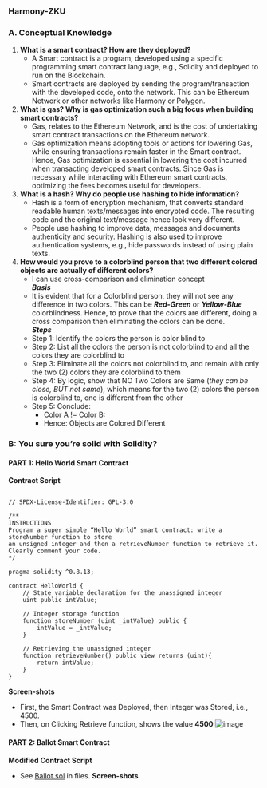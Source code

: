 ### Harmony-ZKU
### A. Conceptual Knowledge
1. **What is a smart contract? How are they deployed?**
   - A Smart contract is a program, developed using a specific programming smart contract language, e.g., Solidity and deployed to run on the Blockchain.
   - Smart contracts are deployed by sending the program/transaction with the developed code, onto the network. This can be Ethereum Network or other networks like Harmony or Polygon.    
2. **What is gas? Why is gas optimization such a big focus when building smart contracts?**
   - Gas, relates to the Ethereum Network, and is the cost of undertaking smart contract transactions on the Ethereum network.
   - Gas optimization means adopting tools or actions for lowering Gas, while ensuring transactions remain faster in the Smart contract. Hence, Gas optimization is essential in lowering the cost incurred when transacting developed smart contracts. Since Gas is necessary while interacting with Ethereum smart contracts, optimizing the fees becomes useful for developers.
3. **What is a hash? Why do people use hashing to hide information?**
   - Hash is a form of encryption mechanism, that converts standard readable human texts/messages into encrypted code. The resulting code and the original text/message hence look very different.
   - People use hashing to improve data, messages and documents authenticity and security. Hashing is also used to improve authentication systems, e.g., hide passwords instead of using plain texts.
4. **How would you prove to a colorblind person that two different colored objects are actually of different colors?**
   - I can use cross-comparison and elimination concept   
   ***Basis***
   - It is evident that for a Colorblind person, they will not see any difference in two colors. This can be ***Red-Green*** or ***Yellow-Blue*** colorblindness. Hence, to prove that the colors are different, doing a cross comparison then eliminating the colors can be done.  
  ***Steps***
   - Step 1: Identify the colors the person is color blind to
   - Step 2: List all the colors the person is not colorblind to and all the colors they are colorblind to
   - Step 3: Eliminate all the colors not colorblind to, and remain with only the two (2) colors they are colorblind to them
   - Step 4: By logic, show that NO Two Colors are Same (*they can be close, BUT not same*), which means for the two (2) colors the person is colorblind to, one is different from the other
   - Step 5: Conclude: 
       - Color A != Color B:
       - Hence: Objects are Colored Different

### B: You sure you’re solid with Solidity?
#### PART 1: Hello World Smart Contract
**Contract Script**

```solidity

// SPDX-License-Identifier: GPL-3.0

/**
INSTRUCTIONS
Program a super simple “Hello World” smart contract: write a storeNumber function to store
an unsigned integer and then a retrieveNumber function to retrieve it. Clearly comment your code.
*/

pragma solidity ^0.8.13;

contract HelloWorld {
    // State variable declaration for the unassigned integer
    uint public intValue;

    // Integer storage function
    function storeNumber (uint _intValue) public {
        intValue = _intValue;
    }

    // Retrieving the unassigned integer
    function retrieveNumber() public view returns (uint){
        return intValue;
    }
}
```
**Screen-shots**
- First, the Smart Contract was Deployed, then Integer was Stored, i.e., 4500.
- Then, on Clicking Retrieve function, shows the value **4500**
![image](https://user-images.githubusercontent.com/77758884/164218116-9e157d2a-956f-4fda-8e4c-5a7241fde5a9.png)



#### PART 2: Ballot Smart Contract
**Modified Contract Script**
- See [Ballot.sol]() in files.
**Screen-shots**

